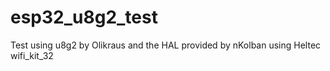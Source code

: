 # esp32_u8g2_test
Test using u8g2 by Olikraus and the HAL provided by nKolban using Heltec wifi_kit_32
